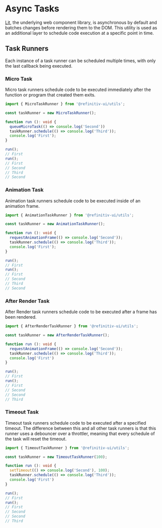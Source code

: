<!-- 
title: Async Tasks
location: ./utils/async-tasks
type: page
layout: default
-->



# Async Tasks

[Lit](https://lit.dev), the underlying web component library, is asynchronous by default and batches changes before rendering them to the DOM. This utility is used as an additional layer to schedule code execution at a specific point in time.

## Task Runners

Each instance of a task runner can be scheduled multiple times, with only the last callback being executed.

### Micro Task

Micro task runners schedule code to be executed immediately after the function or program that created them exits.

```typescript
import { MicroTaskRunner } from '@refinitiv-ui/utils';

const taskRunner = new MicroTaskRunner();

function run (): void {
  queueMicroTask(() => console.log('Second'))
  taskRunner.schedule(() => console.log('Third'));
  console.log('First');
}

run();
// First
run();
// First
// Second
// Third
// Second
```

### Animation Task

Animation task runners schedule code to be executed inside of an animation frame.

```typescript
import { AnimationTaskRunner } from '@refinitiv-ui/utils';

const taskRunner = new AnimationTaskRunner();

function run (): void {
  requestAnimationFrame(() => console.log('Second'));
  taskRunner.schedule(() => console.log('Third'));
  console.log('First');
}

run();
// First
run();
// First
// Second
// Third
// Second
```

### After Render Task

After Render task runners schedule code to be executed after a frame has been rendered.


```typescript
import { AfterRenderTaskRunner } from '@refinitiv-ui/utils';

const taskRunner = new AfterRenderTaskRunner();

function run (): void {
  requestAnimationFrame(() => console.log('Second'));
  taskRunner.schedule(() => console.log('Third'));
  console.log('First')
}

run();
// First
run();
// First
// Second
// Second
// Third
```

### Timeout Task

Timeout task runners schedule code to be executed after a specified timeout. The difference between this and all other task runners is that this runner uses a debouncer over a throttler, meaning that every schedule of the task will reset the timeout.

```typescript
import { TimeoutTaskRunner } from '@refinitiv-ui/utils';

const taskRunner = new TimeoutTaskRunner(100);

function run (): void {
  setTimeout(() => console.log('Second'), 100);
  taskRunner.schedule(() => console.log('Third'));
  console.log('First')
}

run();
// First
run();
// First
// Second
// Second
// Third
```
